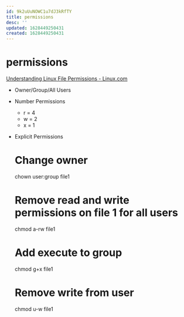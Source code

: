 ```yaml
---
id: 9k2uUuNOWC1u7dJ3kRfTY
title: permissions
desc: ''
updated: 1628449250431
created: 1628449250431
---
```

# permissions
[Understanding Linux File Permissions - Linux.com](https://www.linux.com/training-tutorials/understanding-linux-file-permissions/)

*   Owner/Group/All Users
*   Number Permissions
    *   r = 4
    *   w = 2
    *   x = 1

*   Explicit Permissions

    # Change owner
    chown user:group file1
    
    # Remove read and write permissions on file 1 for all users
    chmod a-rw file1
    
    # Add execute to group
    chmod g+x file1
    
    # Remove write from user
    chmod u-w file1
